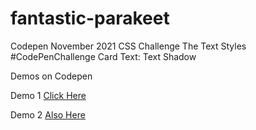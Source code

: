 # fantastic-parakeet
Codepen November 2021 CSS Challenge
The Text Styles #CodePenChallenge
Card Text: Text Shadow 

Demos on Codepen  

Demo 1 <a href="https://codepen.io/WinnieWendinH/full/BadxbbZ" target="_blank">Click Here</a>

Demo 2 <a href="https://codepen.io/Wen_H/full/vYJrzKK">Also Here</a>
